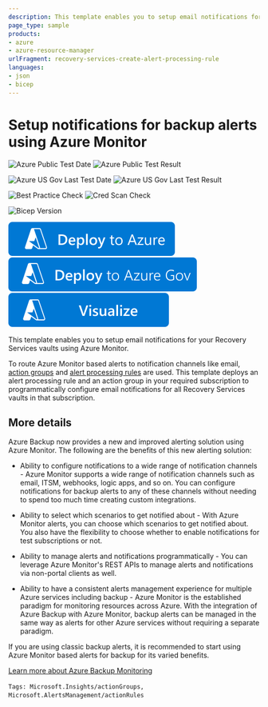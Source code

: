 ```yaml
---
description: This template enables you to setup email notifications for your Recovery Services vaults using Azure Monitor, by deploying an alert processing rule and an action group
page_type: sample
products:
- azure
- azure-resource-manager
urlFragment: recovery-services-create-alert-processing-rule
languages:
- json
- bicep
---
```

# Setup notifications for backup alerts using Azure Monitor

![Azure Public Test Date](https://azurequickstartsservice.blob.core.windows.net/badges/quickstarts/microsoft.recoveryservices/recovery-services-create-alert-processing-rule/PublicLastTestDate.svg)
![Azure Public Test Result](https://azurequickstartsservice.blob.core.windows.net/badges/quickstarts/microsoft.recoveryservices/recovery-services-create-alert-processing-rule/PublicDeployment.svg)

![Azure US Gov Last Test Date](https://azurequickstartsservice.blob.core.windows.net/badges/quickstarts/microsoft.recoveryservices/recovery-services-create-alert-processing-rule/FairfaxLastTestDate.svg)
![Azure US Gov Last Test Result](https://azurequickstartsservice.blob.core.windows.net/badges/quickstarts/microsoft.recoveryservices/recovery-services-create-alert-processing-rule/FairfaxDeployment.svg)

![Best Practice Check](https://azurequickstartsservice.blob.core.windows.net/badges/quickstarts/microsoft.recoveryservices/recovery-services-create-alert-processing-rule/BestPracticeResult.svg)
![Cred Scan Check](https://azurequickstartsservice.blob.core.windows.net/badges/quickstarts/microsoft.recoveryservices/recovery-services-create-alert-processing-rule/CredScanResult.svg)

![Bicep Version](https://azurequickstartsservice.blob.core.windows.net/badges/quickstarts/microsoft.recoveryservices/recovery-services-create-alert-processing-rule/BicepVersion.svg)

[![Deploy To Azure](https://raw.githubusercontent.com/Azure/azure-quickstart-templates/master/1-CONTRIBUTION-GUIDE/images/deploytoazure.svg?sanitize=true)](https://portal.azure.com/#create/Microsoft.Template/uri/https%3A%2F%2Fraw.githubusercontent.com%2FAzure%2Fazure-quickstart-templates%2Fmaster%2Fquickstarts%2Fmicrosoft.recoveryservices%2Frecovery-services-create-alert-processing-rule%2Fazuredeploy.json)
[![Deploy To Azure US Gov](https://raw.githubusercontent.com/Azure/azure-quickstart-templates/master/1-CONTRIBUTION-GUIDE/images/deploytoazuregov.svg?sanitize=true)](https://portal.azure.us/#create/Microsoft.Template/uri/https%3A%2F%2Fraw.githubusercontent.com%2FAzure%2Fazure-quickstart-templates%2Fmaster%2Fquickstarts%2Fmicrosoft.recoveryservices%2Frecovery-services-create-alert-processing-rule%2Fazuredeploy.json)
[![Visualize](https://raw.githubusercontent.com/Azure/azure-quickstart-templates/master/1-CONTRIBUTION-GUIDE/images/visualizebutton.svg?sanitize=true)](http://armviz.io/#/?load=https%3A%2F%2Fraw.githubusercontent.com%2FAzure%2Fazure-quickstart-templates%2Fmaster%2Fquickstarts%2Fmicrosoft.recoveryservices%2Frecovery-services-create-alert-processing-rule%2Fazuredeploy.json)

This template enables you to setup email notifications for your Recovery Services vaults using Azure Monitor.

To route Azure Monitor based alerts to notification channels like email, [action groups](https://learn.microsoft.com/azure/azure-monitor/alerts/action-groups) and [alert processing rules](https://learn.microsoft.com/azure/azure-monitor/alerts/alerts-action-rules?tabs=portal) are used. This template deploys an alert processing rule and an action group in your required subscription to programmatically configure email notifications for all Recovery Services vaults in that subscription.

## More details

Azure Backup now provides a new and improved alerting solution using Azure Monitor. The following are the benefits of this new alerting solution:

* Ability to configure notifications to a wide range of notification channels - Azure Monitor supports a wide range of notification channels such as email, ITSM, webhooks, logic apps, and so on. You can configure notifications for backup alerts to any of these channels without needing to spend too much time creating custom integrations.

* Ability to select which scenarios to get notified about - With Azure Monitor alerts, you can choose which scenarios to get notified about. You also have the flexibility to choose whether to enable notifications for test subscriptions or not.

* Ability to manage alerts and notifications programmatically - You can leverage Azure Monitor's REST APIs to manage alerts and notifications via non-portal clients as well.

* Ability to have a consistent alerts management experience for multiple Azure services including backup - Azure Monitor is the established paradigm for monitoring resources across Azure. With the integration of Azure Backup with Azure Monitor, backup alerts can be managed in the same way as alerts for other Azure services without requiring a separate paradigm.

If you are using classic backup alerts, it is recommended to start using Azure Monitor based alerts for backup for its varied benefits.

[Learn more about Azure Backup Monitoring](https://learn.microsoft.com/azure/backup/monitoring-and-alerts-overview)

`Tags: Microsoft.Insights/actionGroups, Microsoft.AlertsManagement/actionRules`

